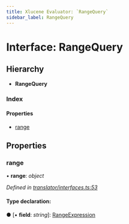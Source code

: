 ```yaml
---
title: Xlucene Evaluator: `RangeQuery`
sidebar_label: RangeQuery
---
```


# Interface: RangeQuery

## Hierarchy

* **RangeQuery**

### Index

#### Properties

* [range](rangequery.md#range)

## Properties

###  range

• **range**: *object*

*Defined in [translator/interfaces.ts:53](https://github.com/terascope/teraslice/blob/a2250fb9/packages/xlucene-evaluator/src/translator/interfaces.ts#L53)*

#### Type declaration:

● \[▪ **field**: *string*\]: [RangeExpression](rangeexpression.md)
